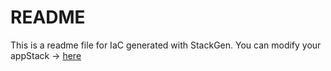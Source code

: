 # README
This is a readme file for IaC generated with StackGen.
You can modify your appStack -> [here](http://main.dev.stackgen.com/appstacks/47ec9104-9798-442d-8b55-096e778f159a)
